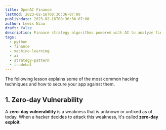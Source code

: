 ```yaml
---
title: OpenAI Finance
lastmod: 2023-02-16T08:36:36-07:00
publishdate: 2023-02-16T08:36:36-07:00
author: Lewis Nzau
draft: false
description: Finance strategy algorithms powered with AI to analyze financial market data, make predictions, and execute trades in real-time. 
tags:
  - python
  - finance
  - machine-learning
  - ai
  - strategy-pattern
  - tradebot
---
```


The following lesson explains some of the most common hacking techniques and how to secure your app against them.

## 1. Zero-day Vulnerability

A **zero-day vulnerability** is a weakness that is unknown or unfixed as of today. When a hacker decides to attack this weakness, it's called **zero-day exploit**.

